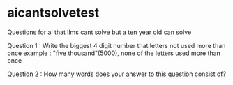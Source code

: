 # aicantsolvetest
Questions for ai that llms cant solve but a ten year old can solve

Question 1 :
Write the biggest 4 digit number that letters not used more than once
example : "five thousand"(5000),  none of the letters used more than once

Question 2 :
How many words does your answer to this question consist of?
